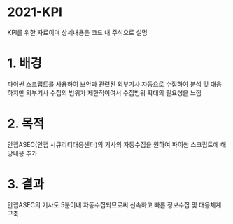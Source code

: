 # 2021-KPI
KPI를 위한 자료이며
상세내용은 코드 내 주석으로 설명


# 1. 배경
  파이썬 스크립트를 사용하여 보안과 관련된 외부기사 자동으로 수집하여 분석 및 대응
  하지만 외부기사 수집의 범위가 제한적이여서 수집범위 확대의 필요성을 느낌
  
# 2. 목적
  안랩ASEC(안랩 시큐리티대응센터)의 기사의 자동수집을 원하여 파이썬 스크립트에 해당내용 추가

# 3. 결과
  안랩ASEC의 기사도 5분이내 자동수집되므로써 신속하고 빠른 정보수집 및 대응체계 구축
  
